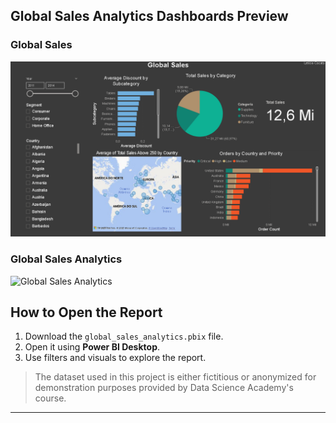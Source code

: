 ## Global Sales Analytics Dashboards Preview

### Global Sales
![Overview Image](Images/Global%20Sales.png)

### Global Sales Analytics
![Global Sales Analytics](Images/Global%20Sales%20Analyticss%20Dashboard.png)

## How to Open the Report

1. Download the `global_sales_analytics.pbix` file.  
2. Open it using **Power BI Desktop**.  
3. Use filters and visuals to explore the report.

> The dataset used in this project is either fictitious or anonymized for demonstration purposes provided by Data Science Academy's course.

---

